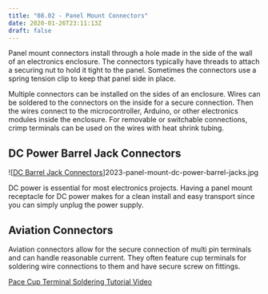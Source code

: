```yaml
---
title: "08.02 - Panel Mount Connectors"
date: 2020-01-26T23:11:13Z
draft: false
---
```


Panel mount connectors install through a hole made in the side of the wall of an electronics enclosure. The connectors typically have threads to attach a securing nut to hold it tight to the panel. Sometimes the connectors use a spring tension clip to keep that panel side in place.

Multiple connectors can be installed on the sides of an enclosure. Wires can be soldered to the connectors on the inside for a secure connection. Then the wires connect to the microcontroller, Arduino, or other electronics modules inside the enclosure. For removable or switchable connections, crimp terminals can be used on the wires with heat shrink tubing.

## DC Power Barrel Jack Connectors

![[DC Barrel Jack Connectors](2023-panel-mount-dc-power-barrel-jacks.jpg)]2023-panel-mount-dc-power-barrel-jacks.jpg

DC power is essential for most electronics projects. Having a panel mount receptacle for DC power makes for a clean install and easy transport since you can simply unplug the power supply.

## Aviation Connectors

Aviation connectors allow for the secure connection of multi pin terminals and can handle reasonable current. They often feature cup terminals for soldering wire connections to them and have secure screw on fittings.

[Pace Cup Terminal Soldering Tutorial Video](https://youtu.be/_GLeCt_u3U8)
